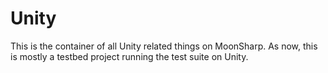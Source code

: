 # Unity

This is the container of all Unity related things on MoonSharp. As now, this is mostly a testbed project running the test suite on Unity.


